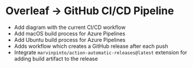 # Overleaf -> GitHub CI/CD Pipeline

* Add diagram with the current CI/CD workflow
* Add macOS build process for Azure Pipelines
* Add Ubuntu build process for Azure Pipelines
* Adds workflow which creates a GitHub release after each push
* Integrate `marvinpinto/action-automatic-releases@latest` extension for adding build artifact to the release